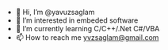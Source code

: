 - 👋 Hi, I’m @yavuzsaglam
- 👀 I’m interested in embeded software
- 🌱 I’m currently learning C/C++/.Net C#/VBA
- 📫 How to reach me yvzsaglam@gmail.com
